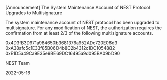 [Announcement] The System Maintenance Account of NEST Protocol Upgrades to Multisignature

The system maintenance account of NEST protocol has been upgraded to multisignature. For any modification of NEST, the authorization requires the confirmation from at least 2/3 of the following multisignature accounts.

 0x4D3fB3D971a984650b3681376a952ADc720E06d3
 0xA38afc5c1E33f85B06D4b8C2b4312c1DC1054882
 0xE1D5a49Ca9E35e9BE69DC16495a9d095BA09bD90


NEST Team

2022-05-16